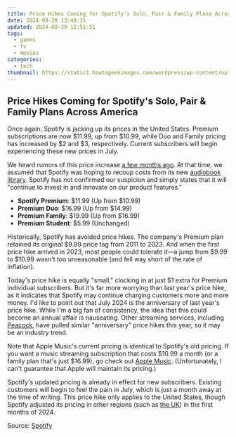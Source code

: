 ```yaml
---
title: Price Hikes Coming for Spotify's Solo, Pair & Family Plans Across America
date: 2024-08-28 13:40:15
updated: 2024-08-29 12:51:51
tags:
  - games
  - tv
  - movies
categories:
  - tech
thumbnail: https://static1.howtogeekimages.com/wordpress/wp-content/uploads/2024/04/screen-of-a-smartphone-with-the-spotify-play-queue-open-and-the-spotify-logo-in-front.jpg
---
```


## Price Hikes Coming for Spotify's Solo, Pair & Family Plans Across America

Once again, Spotify is jacking up its prices in the United States. Premium subscriptions are now $11.99, up from $10.99, while Duo and Family pricing has increased by $2 and $3, respectively. Current subscribers will begin experiencing these new prices in July.

 We heard rumors of this price increase [a few months ago](https://extra-approaches.techidaily.com/updated-mastering-the-art-of-disconnecting-from-your-old-linkedin-account/). At that time, we assumed that Spotify was hoping to recoup costs from its new [audiobook library](https://youtube-web.techidaily.com/ed-2024-approved-engage-and-inspire-viewers-animated-subscribers-in-filmora-explained/). Spotify has not confirmed our suspicion and simply states that it will "continue to invest in and innovate on our product features."

* **Spotify Premium**: $11.99 (Up from $10.99)
* **Premium Duo**: $16.99 (Up from $14.99)
* **Premium Family**: $19.99 (Up from $16.99)
* **Premium Student**: $5.99 (Unchanged)

 Historically, Spotify has avoided price hikes. The company's Premium plan retained its original $9.99 price tag from 2011 to 2023\. And when the first price hike arrived in 2023, most people could tolerate it—a jump from $9.99 to $10.99 wasn't too unreasonable (and fell way short of the rate of inflation).

 Today's price hike is equally "small," clocking in at just $1 extra for Premium individual subscribers. But it's far more worrying than last year's price hike, as it indicates that Spotify may continue charging customers more and more money. I'd like to point out that July 2024 is the anniversary of last year's price hike. While I'm a big fan of consistency, the idea that this could become an annual affair is nauseating. Other streaming services, including [Peacock](https://youtube-stream.techidaily.com/new-precision-in-performance-utilizing-social-blade-for-youtube-data/), have pulled similar "anniversary" price hikes this year, so it may be an industry trend.

 Note that Apple Music's current pricing is identical to Spotify's old pricing. If you want a music streaming subscription that costs $10.99 a month (or a family plan that's just $16.99), go check out [Apple Music](https://www.apple.com/apple-music/#plans). (Unfortunately, I can't guarantee that Apple will maintain its pricing.)

 Spotify's updated pricing is already in effect for new subscribers. Existing customers will begin to feel the pain in July, which is just a month away at the time of writing. This price hike only applies to the United States, though Spotify adjusted its pricing in other regions (such as [the UK](https://www.standard.co.uk/news/tech/spotify-subscription-price-uk-cost-increase-may-b1150423.html)) in the first months of 2024.

 Source: [Spotify](https://newsroom.spotify.com/2024-06-03/adjusting-spotify-premium-prices-in-the-us/)

<ins class="adsbygoogle"
     style="display:block"
     data-ad-format="autorelaxed"
     data-ad-client="ca-pub-7571918770474297"
     data-ad-slot="1223367746"></ins>



<ins class="adsbygoogle"
     style="display:block"
     data-ad-client="ca-pub-7571918770474297"
     data-ad-slot="8358498916"
     data-ad-format="auto"
     data-full-width-responsive="true"></ins>

